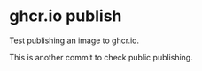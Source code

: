 # ghcr.io publish
Test publishing an image to ghcr.io.

This is another commit to check public publishing.
